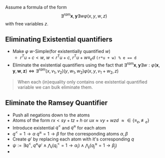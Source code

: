 

Assume a formula of the form
$$\exists^{ram} \textbf{x},\textbf{y} \exists w \varphi(x, y, w, z)$$
with free variables $z$.


## Eliminating Existential quantifiers
- Make $\varphi$ $w$-Simple(for existentially quantified $w$)
	- $r^T u + c < w$, $w < r^T u + c$, $r^Tu + w \equiv_e d$ `(r*u + w) % e == d`
- Eliminate the existential quantifiers using the fact that
  $\exists^{ram} \textbf{x}, \textbf{y} \exists w:\varphi(\textbf{x}, \textbf{y}, \textbf{w}, \textbf{z}) \iff \exists^{ram} (x, v_1, v_2) (y, w_1, w_2) \varphi(x, y, v_1 + w_2, z)$

> When each (in)equality only contains one existential quantified variable we can bulk eliminate them.

## Eliminate the Ramsey Quantifier


- Push all negations down to the atoms
- Atoms of the form $r x < sy + tz + h$ or $ux \approx vy + wz d$ $\approx \in \lbrace \equiv_e, \not\equiv_e\rbrace$
- Introduce existential $q^<$ and $q^\approx$ for each atom
- $q^< =1 \to \alpha$ $q^{\approx} = 1 \to \beta$ for the corresponding atoms $\alpha, \beta$
- Create $\varphi'$ by replacing each atom with it's corresponding $q$ 
- $\psi := \exists q^{<}, q^{\approx} \varphi' \land \bigwedge_i (q_i^{<} = 1 \to \alpha_i) \land \bigwedge_j (q^{\approx}_j = 1 \to \beta_j)$ 
- 